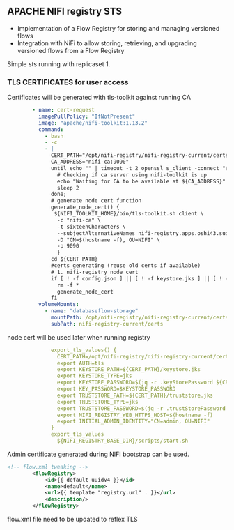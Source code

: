 ## APACHE NIFI registry STS
+ Implementation of a Flow Registry for storing and managing versioned flows
+ Integration with NiFi to allow storing, retrieving, and upgrading versioned flows from a Flow Registry
  
Simple sts running with replicaset 1.
### TLS CERTIFICATES for user access
Certificates will be generated with  tls-toolkit against running CA
```yaml
        - name: cert-request
          imagePullPolicy: "IfNotPresent"
          image: "apache/nifi-toolkit:1.13.2"
          command:
            - bash
            - -c
            - |
              CERT_PATH="/opt/nifi-registry/nifi-registry-current/certs"
              CA_ADDRESS="nifi-ca:9090"
              until echo "" | timeout -t 2 openssl s_client -connect "${CA_ADDRESS}"; do
                # Checking if ca server using nifi-toolkit is up
                echo "Waiting for CA to be available at ${CA_ADDRESS}"
                sleep 2
              done;
              # generate node cert function
              generate_node_cert() {
               ${NIFI_TOOLKIT_HOME}/bin/tls-toolkit.sh client \
                -c "nifi-ca" \
                -t sixteenCharacters \
                --subjectAlternativeNames nifi-registry.apps.oshi43.sudlice.org, $(hostname -f) \
                -D "CN=$(hostname -f), OU=NIFI" \
                -p 9090
                }
              cd ${CERT_PATH}
              #certs generating (reuse old certs if available)
              # 1. nifi-registry node cert
              if [ ! -f config.json ] || [ ! -f keystore.jks ] || [ ! -f truststore.jks ];then 
                rm -f *
                generate_node_cert
              fi
          volumeMounts:
            - name: "databaseflow-storage"
              mountPath: /opt/nifi-registry/nifi-registry-current/certs
              subPath: nifi-registry-current/certs
```
node cert will be used later when running registry
```yaml
              export_tls_values() {
                CERT_PATH=/opt/nifi-registry/nifi-registry-current/certs
                export AUTH=tls
                export KEYSTORE_PATH=${CERT_PATH}/keystore.jks
                export KEYSTORE_TYPE=jks
                export KEYSTORE_PASSWORD=$(jq -r .keyStorePassword ${CERT_PATH}/config.json)
                export KEY_PASSWORD=$KEYSTORE_PASSWORD
                export TRUSTSTORE_PATH=${CERT_PATH}/truststore.jks
                export TRUSTSTORE_TYPE=jks
                export TRUSTSTORE_PASSWORD=$(jq -r .trustStorePassword ${CERT_PATH}/config.json)
                export NIFI_REGISTRY_WEB_HTTPS_HOST=$(hostname -f)
                export INITIAL_ADMIN_IDENTITY="CN=admin, OU=NIFI"
              }
              export_tls_values
                ${NIFI_REGISTRY_BASE_DIR}/scripts/start.sh
```
Admin certificate generated during NIFI bootstrap can be used.
```xml
<!-- flow.xml tweaking -->
        <flowRegistry>
            <id>{{ default uuidv4 }}</id>
            <name>default</name>
            <url>{{ template "registry.url" . }}</url>
            <description/>
        </flowRegistry>
```
flow.xml file need to be updated to reflex TLS
